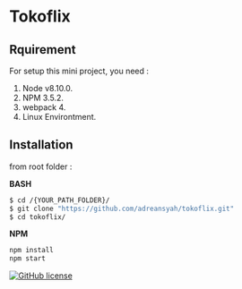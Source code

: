 # Tokoflix

## Rquirement

For setup this mini project, you need : 

1. Node v8.10.0. 
2. NPM 3.5.2.
3. webpack 4.
4. Linux Environtment.

## Installation

from root folder :

**BASH**

```bash
$ cd /{YOUR_PATH_FOLDER}/
$ git clone "https://github.com/adreansyah/tokoflix.git"
$ cd tokoflix/
```

**NPM**

```bash
npm install
npm start
```

[![GitHub license](https://img.shields.io/badge/license-MIT-blue.svg?style=flat-square)](https://raw.githubusercontent.com/adreansyah/tokoflix/master/LICENSE)